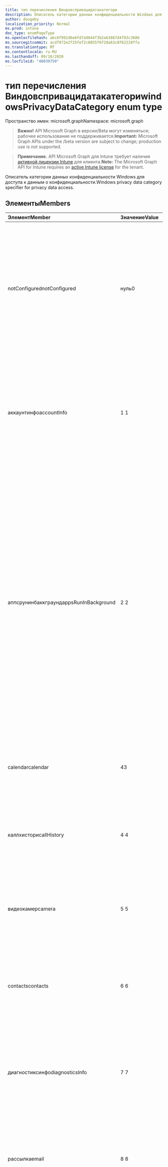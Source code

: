 ```yaml
---
title: тип перечисления Виндовспривацидатакатегори
description: Описатель категории данных конфиденциальности Windows для доступа к данным о конфиденциальности.
author: dougeby
localization_priority: Normal
ms.prod: intune
doc_type: enumPageType
ms.openlocfilehash: abc6f992d6e6fd7a9644f3b2a63867d4f03c3686
ms.sourcegitcommit: acdf972e2f25fef2c6855f6f28a63c0762228ffa
ms.translationtype: MT
ms.contentlocale: ru-RU
ms.lasthandoff: 09/18/2020
ms.locfileid: "48039750"
---
```

# <a name="windowsprivacydatacategory-enum-type"></a><span data-ttu-id="d3a46-103">тип перечисления Виндовспривацидатакатегори</span><span class="sxs-lookup"><span data-stu-id="d3a46-103">windowsPrivacyDataCategory enum type</span></span>

<span data-ttu-id="d3a46-104">Пространство имен: microsoft.graph</span><span class="sxs-lookup"><span data-stu-id="d3a46-104">Namespace: microsoft.graph</span></span>

> <span data-ttu-id="d3a46-105">**Важно!** API Microsoft Graph в версии/Beta могут изменяться; рабочее использование не поддерживается.</span><span class="sxs-lookup"><span data-stu-id="d3a46-105">**Important:** Microsoft Graph APIs under the /beta version are subject to change; production use is not supported.</span></span>

> <span data-ttu-id="d3a46-106">**Примечание.** API Microsoft Graph для Intune требует наличия [активной лицензии Intune](https://go.microsoft.com/fwlink/?linkid=839381) для клиента.</span><span class="sxs-lookup"><span data-stu-id="d3a46-106">**Note:** The Microsoft Graph API for Intune requires an [active Intune license](https://go.microsoft.com/fwlink/?linkid=839381) for the tenant.</span></span>

<span data-ttu-id="d3a46-107">Описатель категории данных конфиденциальности Windows для доступа к данным о конфиденциальности.</span><span class="sxs-lookup"><span data-stu-id="d3a46-107">Windows privacy data category specifier for privacy data access.</span></span>

## <a name="members"></a><span data-ttu-id="d3a46-108">Элементы</span><span class="sxs-lookup"><span data-stu-id="d3a46-108">Members</span></span>
|<span data-ttu-id="d3a46-109">Элемент</span><span class="sxs-lookup"><span data-stu-id="d3a46-109">Member</span></span>|<span data-ttu-id="d3a46-110">Значение</span><span class="sxs-lookup"><span data-stu-id="d3a46-110">Value</span></span>|<span data-ttu-id="d3a46-111">Описание</span><span class="sxs-lookup"><span data-stu-id="d3a46-111">Description</span></span>|
|:---|:---|:---|
|<span data-ttu-id="d3a46-112">notConfigured</span><span class="sxs-lookup"><span data-stu-id="d3a46-112">notConfigured</span></span>|<span data-ttu-id="d3a46-113">нуль</span><span class="sxs-lookup"><span data-stu-id="d3a46-113">0</span></span>|<span data-ttu-id="d3a46-114">Уровень доступа не указан, нет целей.</span><span class="sxs-lookup"><span data-stu-id="d3a46-114">No access level specified, no intents.</span></span> <span data-ttu-id="d3a46-115">Устройство может вести себя как в Усеринконтрол, так и Форцеаллов.</span><span class="sxs-lookup"><span data-stu-id="d3a46-115">Device may behave either as in UserInControl or ForceAllow.</span></span> <span data-ttu-id="d3a46-116">Это может зависеть от данных о конфиденциальности, а также версий Windows и других факторов.</span><span class="sxs-lookup"><span data-stu-id="d3a46-116">It may depend on the privacy data been accessed, Windows versions and other factors.</span></span>|
|<span data-ttu-id="d3a46-117">аккаунтинфо</span><span class="sxs-lookup"><span data-stu-id="d3a46-117">accountInfo</span></span>|<span data-ttu-id="d3a46-118">1 </span><span class="sxs-lookup"><span data-stu-id="d3a46-118">1</span></span>|<span data-ttu-id="d3a46-119">Разрешить приложениям получать доступ к имени пользователя, рисунку и другой учетной записи, созданной в учетной записи Майкрософт.</span><span class="sxs-lookup"><span data-stu-id="d3a46-119">Let apps access user’s name, picture and other account information created in Microsoft account.</span></span> <span data-ttu-id="d3a46-120">Добавлено в Windows 10 версии 1607.</span><span class="sxs-lookup"><span data-stu-id="d3a46-120">Added in Windows 10, version 1607.</span></span>|
|<span data-ttu-id="d3a46-121">аппсрунинбаккграунд</span><span class="sxs-lookup"><span data-stu-id="d3a46-121">appsRunInBackground</span></span>|<span data-ttu-id="d3a46-122">2 </span><span class="sxs-lookup"><span data-stu-id="d3a46-122">2</span></span>|<span data-ttu-id="d3a46-123">Разрешить приложениям получать информацию, отправлять уведомления и поддерживать актуальность, даже если пользователь не использует их.</span><span class="sxs-lookup"><span data-stu-id="d3a46-123">Allow apps to receive information, send notifications, and stay up-to-date, even when the user is not using them.</span></span> <span data-ttu-id="d3a46-124">Имейте в виду, что при отключении приложений для общения (электронной почты, голосовых вызовов и т. д.) из фонового доступа эти приложения могут работать и не работать так же, как и при фоновом доступе.</span><span class="sxs-lookup"><span data-stu-id="d3a46-124">Be aware that when disabling communication apps (Email, Voice, etc) from background access these apps may or may not function as they are with the background access.</span></span> <span data-ttu-id="d3a46-125">Добавлено в Windows 10 версии 1703.</span><span class="sxs-lookup"><span data-stu-id="d3a46-125">Added in Windows 10, version 1703.</span></span>|
|<span data-ttu-id="d3a46-126">calendar</span><span class="sxs-lookup"><span data-stu-id="d3a46-126">calendar</span></span>|<span data-ttu-id="d3a46-127">4</span><span class="sxs-lookup"><span data-stu-id="d3a46-127">3</span></span>|<span data-ttu-id="d3a46-128">Разрешить приложениям доступ к календарю пользователя.</span><span class="sxs-lookup"><span data-stu-id="d3a46-128">Let apps access user’s calendar.</span></span> <span data-ttu-id="d3a46-129">Добавлено в Windows 10 версии 1607.</span><span class="sxs-lookup"><span data-stu-id="d3a46-129">Added in Windows 10, version 1607.</span></span>|
|<span data-ttu-id="d3a46-130">каллхистори</span><span class="sxs-lookup"><span data-stu-id="d3a46-130">callHistory</span></span>|<span data-ttu-id="d3a46-131">4 </span><span class="sxs-lookup"><span data-stu-id="d3a46-131">4</span></span>|<span data-ttu-id="d3a46-132">Разрешить приложениям доступ к журналу вызовов пользователей.</span><span class="sxs-lookup"><span data-stu-id="d3a46-132">Let apps access user’s call history.</span></span> <span data-ttu-id="d3a46-133">Добавлено в Windows 10 версии 1607.</span><span class="sxs-lookup"><span data-stu-id="d3a46-133">Added in Windows 10, version 1607.</span></span>|
|<span data-ttu-id="d3a46-134">видеокамер</span><span class="sxs-lookup"><span data-stu-id="d3a46-134">camera</span></span>|<span data-ttu-id="d3a46-135">5 </span><span class="sxs-lookup"><span data-stu-id="d3a46-135">5</span></span>|<span data-ttu-id="d3a46-136">Разрешить приложениям доступ к камере на устройстве пользователя.</span><span class="sxs-lookup"><span data-stu-id="d3a46-136">Let apps access the camera on user’s device.</span></span> <span data-ttu-id="d3a46-137">Добавлено в Windows 10 версии 1607.</span><span class="sxs-lookup"><span data-stu-id="d3a46-137">Added in Windows 10, version 1607.</span></span>|
|<span data-ttu-id="d3a46-138">contacts</span><span class="sxs-lookup"><span data-stu-id="d3a46-138">contacts</span></span>|<span data-ttu-id="d3a46-139">6 </span><span class="sxs-lookup"><span data-stu-id="d3a46-139">6</span></span>|<span data-ttu-id="d3a46-140">Разрешить приложениям доступ к контактным данным пользователя.</span><span class="sxs-lookup"><span data-stu-id="d3a46-140">Let apps access user’s contact information.</span></span> <span data-ttu-id="d3a46-141">Добавлено в Windows 10 версии 1607.</span><span class="sxs-lookup"><span data-stu-id="d3a46-141">Added in Windows 10, version 1607.</span></span>|
|<span data-ttu-id="d3a46-142">диагностиксинфо</span><span class="sxs-lookup"><span data-stu-id="d3a46-142">diagnosticsInfo</span></span>|<span data-ttu-id="d3a46-143">7 </span><span class="sxs-lookup"><span data-stu-id="d3a46-143">7</span></span>|<span data-ttu-id="d3a46-144">Разрешить приложениям получать доступ к диагностическим сведениям о других выполняющихся приложениях.</span><span class="sxs-lookup"><span data-stu-id="d3a46-144">Let apps access diagnostic information about other running apps.</span></span> <span data-ttu-id="d3a46-145">Добавлено в Windows 10 версии 1703.</span><span class="sxs-lookup"><span data-stu-id="d3a46-145">Added in Windows 10, version 1703.</span></span>|
|<span data-ttu-id="d3a46-146">рассылка</span><span class="sxs-lookup"><span data-stu-id="d3a46-146">email</span></span>|<span data-ttu-id="d3a46-147">8 </span><span class="sxs-lookup"><span data-stu-id="d3a46-147">8</span></span>|<span data-ttu-id="d3a46-148">Разрешите приложениям получать и отправлять электронную почту.</span><span class="sxs-lookup"><span data-stu-id="d3a46-148">Let apps access and send email.</span></span> <span data-ttu-id="d3a46-149">Добавлено в Windows 10 версии 1607.</span><span class="sxs-lookup"><span data-stu-id="d3a46-149">Added in Windows 10, version 1607.</span></span>|
|<span data-ttu-id="d3a46-150">location</span><span class="sxs-lookup"><span data-stu-id="d3a46-150">location</span></span>|<span data-ttu-id="d3a46-151">9 </span><span class="sxs-lookup"><span data-stu-id="d3a46-151">9</span></span>|<span data-ttu-id="d3a46-152">Разрешить приложениям получать доступ к данным точного расположения пользователя устройства.</span><span class="sxs-lookup"><span data-stu-id="d3a46-152">Let apps access the precise location data of device user.</span></span> <span data-ttu-id="d3a46-153">Добавлено в Windows 10 версии 1607.</span><span class="sxs-lookup"><span data-stu-id="d3a46-153">Added in Windows 10, version 1607.</span></span>|
|<span data-ttu-id="d3a46-154">UM</span><span class="sxs-lookup"><span data-stu-id="d3a46-154">messaging</span></span>|<span data-ttu-id="d3a46-155">10 </span><span class="sxs-lookup"><span data-stu-id="d3a46-155">10</span></span>|<span data-ttu-id="d3a46-156">Разрешить приложениям читать и отправлять сообщения, текст или MMS.</span><span class="sxs-lookup"><span data-stu-id="d3a46-156">Let apps read or send messages, text or MMS.</span></span> <span data-ttu-id="d3a46-157">Добавлено в Windows 10 версии 1607.</span><span class="sxs-lookup"><span data-stu-id="d3a46-157">Added in Windows 10, version 1607.</span></span>|
|<span data-ttu-id="d3a46-158">Специальный</span><span class="sxs-lookup"><span data-stu-id="d3a46-158">microphone</span></span>|<span data-ttu-id="d3a46-159">11 </span><span class="sxs-lookup"><span data-stu-id="d3a46-159">11</span></span>|<span data-ttu-id="d3a46-160">Разрешить приложениям использовать микрофон на устройстве пользователя.</span><span class="sxs-lookup"><span data-stu-id="d3a46-160">Let apps use microphone on the user device.</span></span> <span data-ttu-id="d3a46-161">Добавлено в Windows 10 версии 1607.</span><span class="sxs-lookup"><span data-stu-id="d3a46-161">Added in Windows 10, version 1607.</span></span>|
|<span data-ttu-id="d3a46-162">контроллера</span><span class="sxs-lookup"><span data-stu-id="d3a46-162">motion</span></span>|<span data-ttu-id="d3a46-163">12 </span><span class="sxs-lookup"><span data-stu-id="d3a46-163">12</span></span>|<span data-ttu-id="d3a46-164">Разрешить приложениям использовать данные о перемещении, созданные для пользователя устройства.</span><span class="sxs-lookup"><span data-stu-id="d3a46-164">Let apps use motion data generated on the device user.</span></span> <span data-ttu-id="d3a46-165">Добавлено в Windows 10 версии 1607.</span><span class="sxs-lookup"><span data-stu-id="d3a46-165">Added in Windows 10, version 1607.</span></span>|
|<span data-ttu-id="d3a46-166">уведомления</span><span class="sxs-lookup"><span data-stu-id="d3a46-166">notifications</span></span>|<span data-ttu-id="d3a46-167">13 </span><span class="sxs-lookup"><span data-stu-id="d3a46-167">13</span></span>|<span data-ttu-id="d3a46-168">Разрешить приложениям доступ к уведомлениям пользователя.</span><span class="sxs-lookup"><span data-stu-id="d3a46-168">Let apps access user’s notifications.</span></span> <span data-ttu-id="d3a46-169">Добавлено в Windows 10 версии 1607.</span><span class="sxs-lookup"><span data-stu-id="d3a46-169">Added in Windows 10, version 1607.</span></span>|
|<span data-ttu-id="d3a46-170">phone</span><span class="sxs-lookup"><span data-stu-id="d3a46-170">phone</span></span>|<span data-ttu-id="d3a46-171">14 </span><span class="sxs-lookup"><span data-stu-id="d3a46-171">14</span></span>|<span data-ttu-id="d3a46-172">Разрешить приложениям получать доступ к телефонным данным и совершать телефонные звонки.</span><span class="sxs-lookup"><span data-stu-id="d3a46-172">Let apps access phone data and make phone calls.</span></span> <span data-ttu-id="d3a46-173">Добавлено в Windows 10 версии 1607.</span><span class="sxs-lookup"><span data-stu-id="d3a46-173">Added in Windows 10, version 1607.</span></span>|
|<span data-ttu-id="d3a46-174">Радио</span><span class="sxs-lookup"><span data-stu-id="d3a46-174">radios</span></span>|<span data-ttu-id="d3a46-175">15 </span><span class="sxs-lookup"><span data-stu-id="d3a46-175">15</span></span>|<span data-ttu-id="d3a46-176">Разрешить приложениям использовать радиосвязи, в том числе Bluetooth, для отправки и получения данных.</span><span class="sxs-lookup"><span data-stu-id="d3a46-176">Let apps use radios, including Bluetooth, to send and receive data.</span></span> <span data-ttu-id="d3a46-177">Добавлено в Windows 10 версии 1607.</span><span class="sxs-lookup"><span data-stu-id="d3a46-177">Added in Windows 10, version 1607.</span></span>|
|<span data-ttu-id="d3a46-178">tasks</span><span class="sxs-lookup"><span data-stu-id="d3a46-178">tasks</span></span>|<span data-ttu-id="d3a46-179">16 </span><span class="sxs-lookup"><span data-stu-id="d3a46-179">16</span></span>|<span data-ttu-id="d3a46-180">Разрешить приложениям доступ к планировщику задач.</span><span class="sxs-lookup"><span data-stu-id="d3a46-180">Let apps access Task Scheduler.</span></span> <span data-ttu-id="d3a46-181">Добавлено в Windows 10 версии 1703.</span><span class="sxs-lookup"><span data-stu-id="d3a46-181">Added in Windows 10, version 1703.</span></span>|
|<span data-ttu-id="d3a46-182">синквисдевицес</span><span class="sxs-lookup"><span data-stu-id="d3a46-182">syncWithDevices</span></span>|<span data-ttu-id="d3a46-183">17 </span><span class="sxs-lookup"><span data-stu-id="d3a46-183">17</span></span>|<span data-ttu-id="d3a46-184">Разрешить приложениям автоматически обмениваться данными и синхронизировать их с беспроводными устройствами, которые не напрямую связаны с устройством пользователя.</span><span class="sxs-lookup"><span data-stu-id="d3a46-184">Let apps automatically share and sync info with wireless devices that don’t explicitly pair with user’s device.</span></span> <span data-ttu-id="d3a46-185">Добавлено в Windows 10 версии 1607.</span><span class="sxs-lookup"><span data-stu-id="d3a46-185">Added in Windows 10, version 1607.</span></span>|
|<span data-ttu-id="d3a46-186">трустеддевицес</span><span class="sxs-lookup"><span data-stu-id="d3a46-186">trustedDevices</span></span>|<span data-ttu-id="d3a46-187">18 </span><span class="sxs-lookup"><span data-stu-id="d3a46-187">18</span></span>|<span data-ttu-id="d3a46-188">Разрешить приложениям доступ к доверенным устройствам.</span><span class="sxs-lookup"><span data-stu-id="d3a46-188">Let apps access trusted devices.</span></span> <span data-ttu-id="d3a46-189">Добавлено в Windows 10 версии 1607.</span><span class="sxs-lookup"><span data-stu-id="d3a46-189">Added in Windows 10, version 1607.</span></span>|







